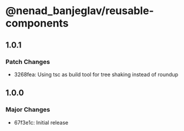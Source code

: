 # @nenad_banjeglav/reusable-components

## 1.0.1

### Patch Changes

- 3268fea: Using tsc as build tool for tree shaking instead of roundup

## 1.0.0

### Major Changes

- 67f3e1c: Initial release
